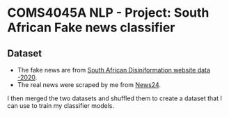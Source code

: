 # COMS4045A NLP - Project: South African Fake news classifier

## Dataset

* The fake news are from [South African Disiniformation website data -2020](https://zenodo.org/record/4682843).
* The real news were scraped by me from [News24](https://www.news24.com/news24/southafrica).

I then merged the two datasets and shuffled them to create a dataset that I can use to train my classifier models.